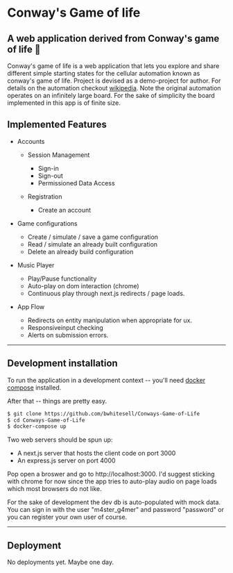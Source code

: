 # Conway's Game of life
A web application derived from Conway's game of life 🧱
----

Conway's game of life is a web application that lets you explore and share different simple
starting states for the cellular automation known as conway's game of life. Project is
devised as a demo-project for author. For details on the automation checkout
<a href=https://en.wikipedia.org/wiki/Conway%27s_Game_of_Life>wikipedia</a>. Note the
original automation operates on an infinitely large board. For the sake of simplicity
the board implemented in this app is of finite size.

## Implemented Features

- Accounts
  - Session Management
    - Sign-in
    - Sign-out
    - Permissioned Data Access

  - Registration
    - Create an account

- Game configurations
  - Create / simulate / save a game configuration
  - Read / simulate an already built configuration
  - Delete an already build configuration

- Music Player
  - Play/Pause functionality
  - Auto-play on dom interaction (chrome)
  - Continuous play through next.js redirects / page loads.

- App Flow
  - Redirects on entity manipulation when appropriate for ux.
  - Responsiveinput checking
  - Alerts on submission errors.

----

## Development installation
To run the application in a development context -- you'll need 
<a href=https://docs.docker.com/compose/>docker compose</a> installed.

After that -- things are pretty easy.

```bash
$ git clone https://github.com/bwhitesell/Conways-Game-of-Life
$ cd Conways-Game-of-Life
$ docker-compose up
```
Two web servers should be spun up:
  - A next.js server that hosts the client code on port 3000
  - An express.js server on port 4000

Pop open a broswer and go to http://localhost:3000. I'd suggest sticking with chrome
for now since the app tries to auto-play audio on page loads which most browsers
do not like.

For the sake of development the dev db is auto-populated with mock data. You can sign in
with the user "m4ster_g4mer" and password "password" or you can register your own user
of course.

----


## Deployment
No deployments yet. Maybe one day.
